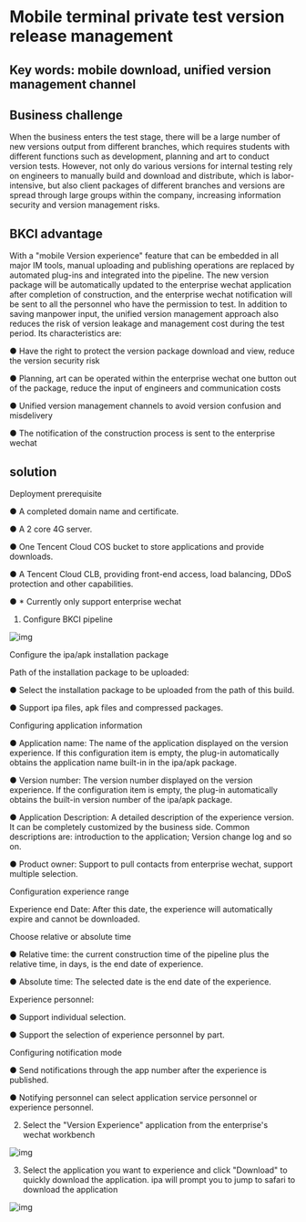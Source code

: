 # Mobile terminal private test version release management

## Key words: mobile download, unified version management channel

## Business challenge

When the business enters the test stage, there will be a large number of new versions output from different branches, which requires students with different functions such as development, planning and art to conduct version tests. However, not only do various versions for internal testing rely on engineers to manually build and download and distribute, which is labor-intensive, but also client packages of different branches and versions are spread through large groups within the company, increasing information security and version management risks.

## BKCI advantage

With a "mobile Version experience" feature that can be embedded in all major IM tools, manual uploading and publishing operations are replaced by automated plug-ins and integrated into the pipeline. The new version package will be automatically updated to the enterprise wechat application after completion of construction, and the enterprise wechat notification will be sent to all the personnel who have the permission to test. In addition to saving manpower input, the unified version management approach also reduces the risk of version leakage and management cost during the test period. Its characteristics are:

● Have the right to protect the version package download and view, reduce the version security risk

● Planning, art can be operated within the enterprise wechat one button out of the package, reduce the input of engineers and communication costs

● Unified version management channels to avoid version confusion and misdelivery

● The notification of the construction process is sent to the enterprise wechat

## solution

Deployment prerequisite

● A completed domain name and certificate.

● A 2 core 4G server.

● One Tencent Cloud COS bucket to store applications and provide downloads.

● A Tencent Cloud CLB, providing front-end access, load balancing, DDoS protection and other capabilities.

● * Currently only support enterprise wechat

1. Configure BKCI pipeline

![img](../../.gitbook/assets/scene-version-release-management-a.png)

Configure the ipa/apk installation package

Path of the installation package to be uploaded:

● Select the installation package to be uploaded from the path of this build.

● Support ipa files, apk files and compressed packages.

Configuring application information

● Application name: The name of the application displayed on the version experience. If this configuration item is empty, the plug-in automatically obtains the application name built-in in the ipa/apk package.

● Version number: The version number displayed on the version experience. If the configuration item is empty, the plug-in automatically obtains the built-in version number of the ipa/apk package.

● Application Description: A detailed description of the experience version. It can be completely customized by the business side. Common descriptions are: introduction to the application; Version change log and so on.

● Product owner: Support to pull contacts from enterprise wechat, support multiple selection.

Configuration experience range

Experience end Date: After this date, the experience will automatically expire and cannot be downloaded.

Choose relative or absolute time

● Relative time: the current construction time of the pipeline plus the relative time, in days, is the end date of experience.

● Absolute time: The selected date is the end date of the experience.

Experience personnel:

● Support individual selection.

● Support the selection of experience personnel by part.

Configuring notification mode

● Send notifications through the app number after the experience is published.

● Notifying personnel can select application service personnel or experience personnel.

2. Select the "Version Experience" application from the enterprise's wechat workbench

![img](../../.gitbook/assets/scene-version-release-management-b.png)

3. Select the application you want to experience and click "Download" to quickly download the application. ipa will prompt you to jump to safari to download the application

![img](../../.gitbook/assets/scene-version-release-management-c.png)
